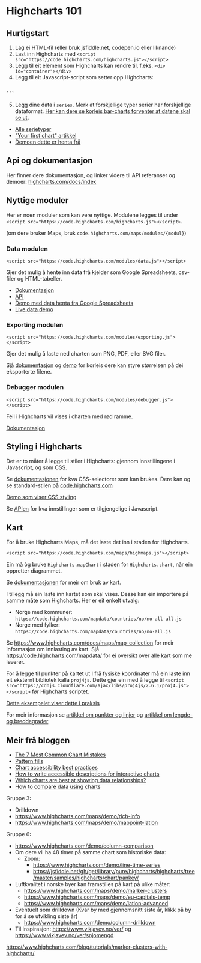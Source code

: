 # Highcharts 101

## Hurtigstart

1. Lag ei HTML-fil (eller bruk jsfiddle.net, codepen.io eller liknande)
2. Last inn Highcharts med `<script src="https://code.highcharts.com/highcharts.js"></script>`
3. Legg til eit element som Highcharts kan rendre til, f.eks. `<div id="container"></div>` 
4. Legg til eit Javascript-script som setter opp Highcharts:
	```
<script>
    Highcharts.chart('container', {
        chart: {
            type: 'bar'
        },
        title: {
            text: 'Fruit Consumption'
        },
        xAxis: {
            categories: ['Apples', 'Bananas', 'Oranges']
        },
        yAxis: {
            title: {
                text: 'Fruit eaten'
            }
        },
        series: [{
            name: 'Jane',
            data: [1, 0, 4]
        }, {
            name: 'John',
            data: [5, 7, 3]
        }]
    });
</script>
	```
5. Legg dine data i `series`. Merk at forskjellige typer serier har forskjellige dataformat. [Her kan dere se korleis bar-charts forventer at datene skal se ut](https://api.highcharts.com/highcharts/series.bar.data).

* [Alle serietyper](https://api.highcharts.com/highcharts/series)
* ["Your first chart" artikkel](https://www.highcharts.com/docs/getting-started/your-first-chart)
* [Demoen dette er henta frå](https://jsfiddle.net/highcharts/kh5jY/)

## Api og dokumentasjon

Her finner dere dokumentasjon, og linker videre til API referanser og demoer: [highcharts.com/docs/index](https://www.highcharts.com/docs/index)

## Nyttige moduler

Her er noen moduler som kan vere nyttige. Modulene legges til under `<script src="https://code.highcharts.com/highcharts.js"></script>`.

(om dere bruker Maps, bruk `code.highcharts.com/maps/modules/{modul}`)

### Data modulen 
`<script src="https://code.highcharts.com/modules/data.js"></script>`

Gjer det mulig å hente inn data frå kjelder som Google Spreadsheets, csv-filer og HTML-tabeller. 

* [Dokumentasjon](https://www.highcharts.com/docs/working-with-data/data-module)
* [API](https://api.highcharts.com/highcharts/data)
* [Demo med data henta fra Google Spreadsheets](https://www.highcharts.com/samples/highcharts/data/google-spreadsheet)
* [Live data demo](https://www.highcharts.com/samples/highcharts/data/livedata-csv)

### Exporting modulen

`<script src="https://code.highcharts.com/modules/exporting.js"></script>`

Gjer det mulig å laste ned charten som PNG, PDF, eller SVG filer.

Sjå [dokumentasjon](https://www.highcharts.com/docs/export-module/export-module-overview#controling-the-size-of-the-exported-image) og [demo](https://jsfiddle.net/gh/get/library/pure/highcharts/highcharts/tree/master/samples/highcharts/exporting/sourcewidth/) for korleis dere kan styre størrelsen på dei eksporterte filene.

### Debugger modulen

`<script src="https://code.highcharts.com/modules/debugger.js"></script>`

Feil i Highcharts vil vises i charten med rød ramme.

[Dokumentasjon](https://www.highcharts.com/docs/advanced-chart-features/debugger-mode)

## Styling i Highcharts

Det er to måter å legge til stiler i Highcharts: gjennom innstillingene i Javascript, og som CSS.

Se [dokumentasjonen](https://www.highcharts.com/docs/chart-design-and-style/style-by-css) for kva CSS-selectorer som kan brukes. Dere kan og se standard-stilen på [code.highcharts.com](https://code.highcharts.com/css/highcharts.css)

[Demo som viser CSS styling](https://www.highcharts.com/demo/styled-mode-pie)

Se [APIen](https://api.highcharts.com/highcharts/chart.style) for kva innstillinger som er tilgjengelige i Javascript.

## Kart

For å bruke Highcharts Maps, må det laste det inn i staden for Highcharts. 

`<script src="https://code.highcharts.com/maps/highmaps.js"></script>`

Ein må òg bruke `Highcharts.mapChart` i staden for `Highcharts.chart`, når ein oppretter diagrammet. 

Se [dokumentasjonen](https://www.highcharts.com/docs/maps/getting-started) for meir om bruk av kart.

I tillegg må ein laste inn kartet som skal vises. Desse kan ein importere på samme måte som Highcharts. Her er eit enkelt utvalg:
* Norge med kommuner: `https://code.highcharts.com/mapdata/countries/no/no-all-all.js`
* Norge med fylker: `https://code.highcharts.com/mapdata/countries/no/no-all.js`

Se https://www.highcharts.com/docs/maps/map-collection for meir informasjon om innlasting av kart. Sjå https://code.highcharts.com/mapdata/ for ei oversikt over alle kart som me leverer.

For å legge til punkter på kartet ut I frå fysiske koordinater må ein laste inn eit eksternt bibliotek kalla `proj4js`. Dette gjer ein med å legge til `<script src="https://cdnjs.cloudflare.com/ajax/libs/proj4js/2.6.1/proj4.js"></script>` før Highcharts scriptet. 

[Dette eksempelet viser dette i praksis](https://jsfiddle.net/gh/get/library/pure/highcharts/highcharts/tree/master/samples/maps/demo/mappoint-latlon/)

For meir informasjon se [artikkel om punkter og linjer](https://www.highcharts.com/docs/maps/adding-points-and-lines) og [artikkel om lengde- og breddegrader](https://www.highcharts.com/docs/maps/latlon)

## Meir frå bloggen
* [The 7 Most Common Chart Mistakes](https://www.highcharts.com/blog/tutorials/182-7-most-common-chart-mistakes/)
* [Pattern fills](https://www.highcharts.com/blog/tutorials/pattern-fills/)
* [Chart accessibility best practices](https://www.highcharts.com/blog/tutorials/best-chart-accessibility-practices/)
* [How to write accessible descriptions for interactive charts](https://www.highcharts.com/blog/tutorials/accessible-descriptions-for-interactive-charts/)
* [Which charts are best at showing data relationships?](https://www.highcharts.com/blog/tutorials/which-charts-are-best-at-showing-data-relationships/)
* [How to compare data using charts](https://www.highcharts.com/blog/tutorials/how-to-compare-data-using-charts/)

Gruppe 3: 
* Drilldown
* https://www.highcharts.com/maps/demo/rich-info
* https://www.highcharts.com/maps/demo/mappoint-latlon

Gruppe 6:
* https://www.highcharts.com/demo/column-comparison
* Om dere vil ha 48 timer på samme chart som historiske data:
	* Zoom: 
		* https://www.highcharts.com/demo/line-time-series
		* https://jsfiddle.net/gh/get/library/pure/highcharts/highcharts/tree/master/samples/highcharts/chart/pankey/
* Luftkvalitet i norske byer kan framstilles på kart på ulike måter:
	* https://www.highcharts.com/maps/demo/marker-clusters
	* https://www.highcharts.com/maps/demo/eu-capitals-temp
	* https://www.highcharts.com/maps/demo/latlon-advanced
* Eventuelt som drilldown (Kvar by med gjennomsnitt siste år, klikk på by for å se utvikling siste år)
	* https://www.highcharts.com/demo/column-drilldown
* Til inspirasjon: https://www.vikjavev.no/ver/ og https://www.vikjavev.no/ver/snjomengd

https://www.highcharts.com/blog/tutorials/marker-clusters-with-highcharts/
